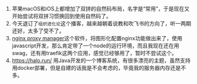 1. 苹果macOS和iOS上都增加了双拼的自然码布局，名字是“常用”，于是现在又开始尝试将双拼习惯换回到使用自然码了。
2. 今天退订了`组织进化论`这个播客，越来越朝着说教和吹飞书的方向了，听一两期还好，太多了受不了。
3. [nginx proxy manager](https://nginxproxymanager.com/)这个软件，将图形化配置nginx功能做出来了，使用javascript开发，那么肯定带了一个node的运行环境，而且我现在还在用swag，还有用traefik这两个应用，感觉已经够用了，暂时不尝试这个。
4. https://halo.run/ 用Java开发的一个博客系统，有很多漂亮的主题，虽然支持用docker部署，但是自建的话我是不会考虑的，毕竟我的服务器内存还是不多。
